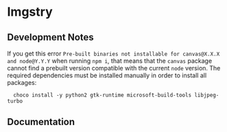 # Imgstry

## Development Notes
  If you get this error `Pre-built binaries not installable for canvas@X.X.X and node@Y.Y.Y` when running `npm i`, that means that the `canvas` package cannot find a prebuilt version compatible with the current `node` version. The required dependencies must be installed manually in order to install all packages:
  ```
    choco install -y python2 gtk-runtime microsoft-build-tools libjpeg-turbo
  ```

## Documentation
